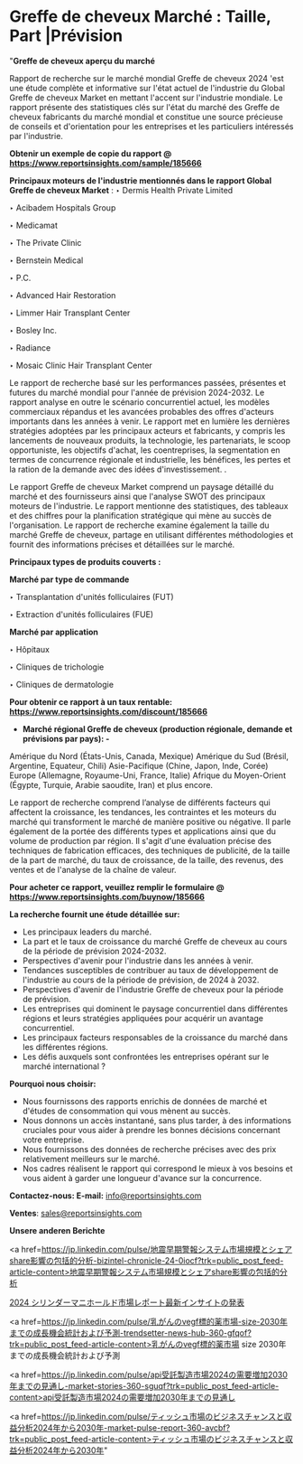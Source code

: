 # Greffe de cheveux Marché : Taille, Part |Prévision

"<strong>Greffe de cheveux aperçu du marché</strong>

Rapport de recherche sur le marché mondial Greffe de cheveux 2024 'est une étude complète et informative sur l'état actuel de l'industrie du Global Greffe de cheveux Market en mettant l'accent sur l'industrie mondiale. Le rapport présente des statistiques clés sur l'état du marché des Greffe de cheveux fabricants du marché mondial et constitue une source précieuse de conseils et d'orientation pour les entreprises et les particuliers intéressés par l'industrie.

<strong>Obtenir un exemple de copie du rapport @ <a href=https://www.reportsinsights.com/sample/185666>https://www.reportsinsights.com/sample/185666</a></strong>

<strong>Principaux moteurs de l'industrie mentionnés dans le rapport Global Greffe de cheveux Market</strong> :
‣ Dermis Health Private Limited

‣ Acibadem Hospitals Group

‣ Medicamat

‣ The Private Clinic

‣ Bernstein Medical

‣ P.C.

‣ Advanced Hair Restoration

‣ Limmer Hair Transplant Center

‣ Bosley Inc.

‣ Radiance

‣ Mosaic Clinic Hair Transplant Center

Le rapport de recherche basé sur les performances passées, présentes et futures du marché mondial pour l'année de prévision 2024-2032. Le rapport analyse en outre le scénario concurrentiel actuel, les modèles commerciaux répandus et les avancées probables des offres d'acteurs importants dans les années à venir. Le rapport met en lumière les dernières stratégies adoptées par les principaux acteurs et fabricants, y compris les lancements de nouveaux produits, la technologie, les partenariats, le scoop opportuniste, les objectifs d'achat, les coentreprises, la segmentation en termes de concurrence régionale et industrielle, les bénéfices, les pertes et la ration de la demande avec des idées d'investissement. .

Le rapport Greffe de cheveux Market comprend un paysage détaillé du marché et des fournisseurs ainsi que l'analyse SWOT des principaux moteurs de l'industrie. Le rapport mentionne des statistiques, des tableaux et des chiffres pour la planification stratégique qui mène au succès de l'organisation. Le rapport de recherche examine également la taille du marché Greffe de cheveux, partage en utilisant différentes méthodologies et fournit des informations précises et détaillées sur le marché.

<strong>Principaux types de produits couverts :</strong>

<strong>Marché par type de commande</strong>

‣ Transplantation d'unités folliculaires (FUT)

‣ Extraction d'unités folliculaires (FUE)

<strong>Marché par application</strong>

‣ Hôpitaux

‣ Cliniques de trichologie

‣ Cliniques de dermatologie

<strong>Pour obtenir ce rapport à un taux rentable: <a href=https://www.reportsinsights.com/discount/185666>https://www.reportsinsights.com/discount/185666</a></strong>
<ul>
  <li><strong>Marché régional Greffe de cheveux (production régionale, demande et prévisions par pays): -</strong></li>
</ul>
Amérique du Nord (États-Unis, Canada, Mexique)
Amérique du Sud (Brésil, Argentine, Equateur, Chili)
Asie-Pacifique (Chine, Japon, Inde, Corée)
Europe (Allemagne, Royaume-Uni, France, Italie)
Afrique du Moyen-Orient (Égypte, Turquie, Arabie saoudite, Iran) et plus encore.

Le rapport de recherche comprend l’analyse de différents facteurs qui affectent la croissance, les tendances, les contraintes et les moteurs du marché qui transforment le marché de manière positive ou négative. Il parle également de la portée des différents types et applications ainsi que du volume de production par région. Il s'agit d'une évaluation précise des techniques de fabrication efficaces, des techniques de publicité, de la taille de la part de marché, du taux de croissance, de la taille, des revenus, des ventes et de l'analyse de la chaîne de valeur.

<strong>Pour acheter ce rapport, veuillez remplir le formulaire @   <a href=https://www.reportsinsights.com/buynow/185666>https://www.reportsinsights.com/buynow/185666</a></strong>

<strong>La recherche fournit une étude détaillée sur:</strong>
<ul>
  <li>Les principaux leaders du marché.</li>
  <li>La part et le taux de croissance du marché Greffe de cheveux au cours de la période de prévision 2024-2032.</li>
  <li>Perspectives d'avenir pour l'industrie dans les années à venir.</li>
  <li>Tendances susceptibles de contribuer au taux de développement de l'industrie au cours de la période de prévision, de 2024 à 2032.</li>
  <li>Perspectives d'avenir de l'industrie Greffe de cheveux pour la période de prévision.</li>
  <li>Les entreprises qui dominent le paysage concurrentiel dans différentes régions et leurs stratégies appliquées pour acquérir un avantage concurrentiel.</li>
  <li>Les principaux facteurs responsables de la croissance du marché dans les différentes régions.</li>
  <li>Les défis auxquels sont confrontées les entreprises opérant sur le marché international ?</li>
</ul>
<strong>Pourquoi nous choisir:</strong>
<ul>
  <li>Nous fournissons des rapports enrichis de données de marché et d'études de consommation qui vous mènent au succès.</li>
  <li>Nous donnons un accès instantané, sans plus tarder, à des informations cruciales pour vous aider à prendre les bonnes décisions concernant votre entreprise.</li>
  <li>Nous fournissons des données de recherche précises avec des prix relativement meilleurs sur le marché.</li>
  <li>Nos cadres réalisent le rapport qui correspond le mieux à vos besoins et vous aident à garder une longueur d'avance sur la concurrence.</li>
</ul>
<strong>Contactez-nous:
</strong><strong>E-mail:</strong> <a href=mailto:info@reportsinsights.com>info@reportsinsights.com</a>

<strong>Ventes</strong>: <a href=mailto:sales@reportsinsights.com>sales@reportsinsights.com</a>

<strong>Unsere anderen Berichte</strong>

<a href=https://jp.linkedin.com/pulse/地震早期警報システム市場規模とシェアshare影響の包括的分析-bizintel-chronicle-24-0iocf?trk=public_post_feed-article-content>地震早期警報システム市場規模とシェアshare影響の包括的分析</a>

<a href=https://www.linkedin.com/pulse/2024-シリンダーマニホールド市場レポート最新インサイトの発表-community-market-research-kffnf/>2024 シリンダーマニホールド市場レポート最新インサイトの発表</a>

<a href=https://jp.linkedin.com/pulse/乳がんのvegf標的薬市場-size-2030年までの成長機会統計および予測-trendsetter-news-hub-360-gfqof?trk=public_post_feed-article-content>乳がんのvegf標的薬市場 size 2030年までの成長機会統計および予測</a>

<a href=https://jp.linkedin.com/pulse/api受託製造市場2024の需要増加2030年までの見通し-market-stories-360-sguqf?trk=public_post_feed-article-content>api受託製造市場2024の需要増加2030年までの見通し</a>

<a href=https://jp.linkedin.com/pulse/ティッシュ市場のビジネスチャンスと収益分析2024年から2030年-market-pulse-report-360-avcbf?trk=public_post_feed-article-content>ティッシュ市場のビジネスチャンスと収益分析2024年から2030年</a>"
